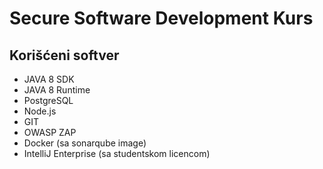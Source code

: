 # Secure Software Development Kurs

## Korišćeni softver

* JAVA 8 SDK
* JAVA 8 Runtime
* PostgreSQL
* Node.js
* GIT
* OWASP ZAP
* Docker (sa sonarqube image)
* IntelliJ Enterprise (sa studentskom licencom)
